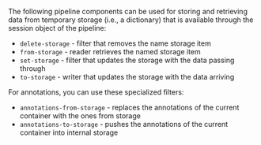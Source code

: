 The following pipeline components can be used for storing and retrieving data
from temporary storage (i.e., a dictionary) that is available through the session 
object of the pipeline:

* `delete-storage` - filter that removes the name storage item
* `from-storage` - reader retrieves the named storage item
* `set-storage` - filter that updates the storage with the data passing through
* `to-storage` - writer that updates the storage with the data arriving

For annotations, you can use these specialized filters:

* `annotations-from-storage` - replaces the annotations of the current container with the ones from storage
* `annotations-to-storage` - pushes the annotations of the current container into internal storage
